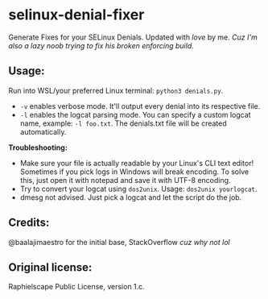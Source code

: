 # selinux-denial-fixer
Generate Fixes for your SELinux Denials. Updated with *love* by me. *Cuz I'm also a lazy noob trying to fix his broken enforcing build*.

Usage:
-------
Run into WSL/your preferred Linux terminal: `python3 denials.py`.

- `-v` enables verbose mode. It'll output every denial into its respective file.
- `-l` enables the logcat parsing mode. You can specify a custom logcat name, example: `-l foo.txt`.
The denials.txt file will be created automatically.

**Troubleshooting:**
- Make sure your file is actually readable by your Linux's CLI text editor! Sometimes if you pick logs in Windows will break encoding. To solve this, 
just open it with notepad and save it with UTF-8 encoding.
- Try to convert your logcat using `dos2unix`. Usage: `dos2unix yourlogcat`.
- dmesg not advised. Just pick a logcat and let the script do the job.

Credits:
--------
@baalajimaestro for the initial base, StackOverflow *cuz why not lol*

Original license:
-----------------
Raphielscape Public License, version 1.c.
